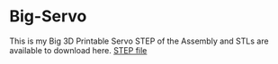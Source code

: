 # Big-Servo
This is my Big 3D Printable Servo
STEP of the Assembly and STLs are available to download here.
[STEP file](BIG_SERVO_V1.STEP)
